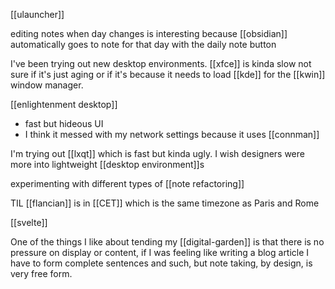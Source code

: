 [[ulauncher]]

editing notes when day changes is interesting because [[obsidian]] automatically goes to note for that day with the daily note button

I've been trying out new desktop environments. [[xfce]] is kinda slow not sure if it's just aging or if it's because it needs to load [[kde]] for the [[kwin]] window manager. 

[[enlightenment desktop]]
-	fast but hideous UI
-	I think it messed with my network settings because it uses [[connman]]


I'm trying out [[lxqt]] which is fast but kinda ugly. I wish designers were more into lightweight [[desktop environment]]s

experimenting with different types of [[note refactoring]]

TIL [[flancian]] is in [[CET]] which is the same timezone as Paris and Rome

[[svelte]]

One of the things I like about tending my [[digital-garden]] is that there is no pressure on display or content, if I was feeling like writing a blog article I have to form complete sentences and such, but note taking, by design, is very free form.


